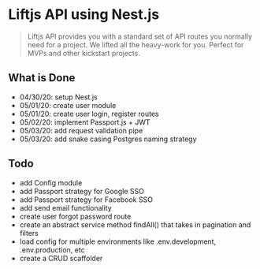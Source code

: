 # Liftjs API using Nest.js

> Liftjs API provides you with a standard set of API routes you normally need for a project.
> We lifted all the heavy-work for you.
> Perfect for MVPs and other kickstart projects.


## What is Done
- 04/30/20: setup Nest.js
- 05/01/20: create user module
- 05/01/20: create user login, register routes
- 05/02/20: implement Passport.js + JWT
- 05/03/20: add request validation pipe
- 05/03/20: add snake casing Postgres naming strategy

## Todo
- add Config module
- add Passport strategy for Google SSO
- add Passport strategy for Facebook SSO
- add send email functionality
- create user forgot password route
- create an abstract service method findAll() that takes in pagination and filters
- load config for multiple environments like .env.development, .env.production, etc
- create a CRUD scaffolder
